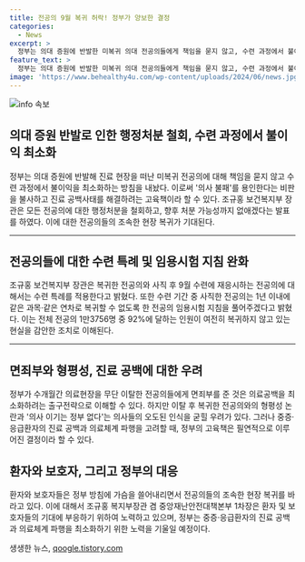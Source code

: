 ```yaml
---
title: 전공의 9월 복귀 허락! 정부가 양보한 결정
categories:
  - News
excerpt: >
  정부는 의대 증원에 반발한 미복귀 의대 전공의들에게 책임을 묻지 않고, 수련 과정에서 불이익을 최소화하는 방침을 내놨다. 전체 전공의 1만3756명 중 92%가 아직도 복귀하지 않고 있는 상황을 감안한 조치로, 향후 처분 가능성까지 없애고 수련 중 사직한 전공의에게 재응시 특례를 적용한다고 밝혔다. 이에 대해 의료체계 파행을 막기 위한 고육책으로 해석되지만, 현장에서의 형평성 논란과 오도된 인식을 우려하는 의견도 있다. 환자들은 전공의들의 조속한 복귀를 염원하고 있다.
feature_text: >
  정부는 의대 증원에 반발한 미복귀 의대 전공의들에게 책임을 묻지 않고, 수련 과정에서 불이익을 최소화하는 방침을 내놨다. 전체 전공의 1만3756명 중 92%가 아직도 복귀하지 않고 있는 상황을 감안한 조치로, 향후 처분 가능성까지 없애고 수련 중 사직한 전공의에게 재응시 특례를 적용한다고 밝혔다. 이에 대해 의료체계 파행을 막기 위한 고육책으로 해석되지만, 현장에서의 형평성 논란과 오도된 인식을 우려하는 의견도 있다. 환자들은 전공의들의 조속한 복귀를 염원하고 있다.
image: 'https://www.behealthy4u.com/wp-content/uploads/2024/06/news.jpg'
---
```


<p><img src="https://www.behealthy4u.com/wp-content/uploads/2024/06/news.jpg" alt="info 속보" /></p>

<h2 data-ke-size="size26">의대 증원 반발로 인한 행정처분 철회, 수련 과정에서 불이익 최소화</h2>

<p data-ke-size="size16">정부는 의대 증원에 반발해 진료 현장을 떠난 미복귀 전공의에 대해 책임을 묻지 않고 수련 과정에서 불이익을 최소화하는 방침을 내놨다. 이로써 '의사 불패'를 용인한다는 비판을 불사하고 진료 공백사태를 해결하려는 고육책이라 할 수 있다. 조규홍 보건복지부 장관은 모든 전공의에 대한 행정처분을 철회하고, 향후 처분 가능성까지 없애겠다는 발표를 하였다. 이에 대한 전공의들의 조속한 현장 복귀가 기대된다.</p>

<hr>

<h2 data-ke-size="size26">전공의들에 대한 수련 특례 및 임용시험 지침 완화</h2>

<p data-ke-size="size16">조규홍 보건복지부 장관은 복귀한 전공의와 사직 후 9월 수련에 재응시하는 전공의에 대해서는 수련 특례를 적용한다고 밝혔다. 또한 수련 기간 중 사직한 전공의는 1년 이내에 같은 과목·같은 연차로 복귀할 수 없도록 한 전공의 임용시험 지침을 풀어주겠다고 밝혔다. 이는 전체 전공의 1만3756명 중 92%에 달하는 인원이 여전히 복귀하지 않고 있는 현실을 감안한 조치로 이해된다.</p>

<hr>

<h2 data-ke-size="size26">면죄부와 형평성, 진료 공백에 대한 우려</h2>

<p data-ke-size="size16">정부가 수개월간 의료현장을 무단 이탈한 전공의들에게 면죄부를 준 것은 의료공백을 최소화하려는 출구전략으로 이해할 수 있다. 하지만 이탈 후 복귀한 전공의와의 형평성 논란과 '의사 이기는 정부 없다'는 의사들의 오도된 인식을 굳힐 우려가 있다. 그러나 중증·응급환자의 진료 공백과 의료체계 파행을 고려할 때, 정부의 고육책은 필연적으로 이루어진 결정이라 할 수 있다.</p>

<h2 data-ke-size="size26">환자와 보호자, 그리고 정부의 대응</h2>

<p data-ke-size="size16">환자와 보호자들은 정부 방침에 가슴을 쓸어내리면서 전공의들의 조속한 현장 복귀를 바라고 있다. 이에 대해서 조규홍 복지부장관 겸 중앙재난안전대책본부 1차장은 환자 및 보호자들의 기대에 부응하기 위하여 노력하고 있으며, 정부는 중증·응급환자의 진료 공백과 의료체계 파행을 최소화하기 위한 노력을 기울일 예정이다.</p>
생생한 뉴스, <a href="https://qoogle.tistory.com" rel="dofollow">qoogle.tistory.com</a>


